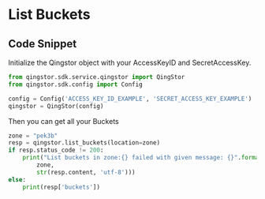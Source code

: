 # List Buckets

## Code Snippet

Initialize the Qingstor object with your AccessKeyID and SecretAccessKey.

```python
from qingstor.sdk.service.qingstor import QingStor
from qingstor.sdk.config import Config

config = Config('ACCESS_KEY_ID_EXAMPLE', 'SECRET_ACCESS_KEY_EXAMPLE')
qingstor = QingStor(config)
```

Then you can get all your Buckets

```python
zone = "pek3b"
resp = qingstor.list_buckets(location=zone)
if resp.status_code != 200:
    print("List buckets in zone:{} failed with given message: {}".format(
        zone,
        str(resp.content, 'utf-8')))
else:
    print(resp['buckets'])
```
